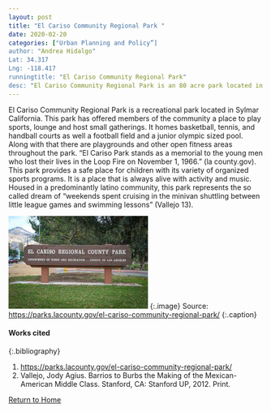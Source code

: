 ```yaml
---
layout: post
title: "El Cariso Community Regional Park "
date: 2020-02-20
categories: ["Urban Planning and Policy”]
author: "Andrea Hidalgo"
Lat: 34.317
Lng: -118.417
runningtitle: "El Cariso Community Regional Park"
desc: "El Cariso Community Regional Park is an 80 acre park located in Sylmar, Ca. It is a recreational center that has been a staple in community for many years”
---
```

El Cariso Community Regional Park is a recreational park located in Sylmar California. This park has offered members of the community a place to play sports, lounge and host small gatherings. It homes basketball, tennis, and handball courts as well a football field and a junior olympic sized pool. Along with that there are playgrounds and other open fitness areas throughout the park.  “El Cariso Park stands as a memorial to the young men who lost their lives in the Loop Fire on November 1, 1966.” (la county.gov).  This park provides a safe place for children with its variety of organized sports programs. It is a place that is always alive with activity and music. Housed in a predominantly latino community, this park represents the so called dream of “weekends spent cruising in the minivan shuttling between little league games and swimming lessons” (Vallejo 13). 

![El Cariso Community Regional Park](images/elcarisopark_pin1_image1.jpg)
   {:.image}
Source: https://parks.lacounty.gov/el-cariso-community-regional-park/
   {:.caption}
   
#### Works cited
{:.bibliography} 
1. https://parks.lacounty.gov/el-cariso-community-regional-park/
2. Vallejo, Jody Agius. Barrios to Burbs the Making of the Mexican-American Middle Class. Stanford, CA: Stanford UP, 2012. Print.

[Return to Home](https://uclachicanxstudies.github.io/BarrioSuburbanisms/)
